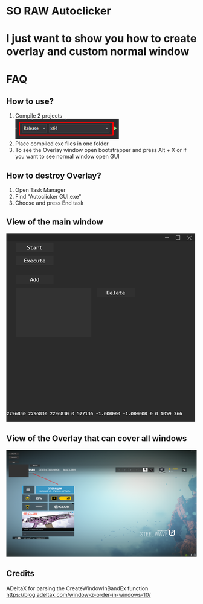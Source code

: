 # SO RAW Autoclicker

# I just want to show you how to create overlay and custom normal window

# FAQ

## How to use?
1) Compile 2 projects<br/>
!["compile_settings"](images/compile_settings.png)<br/>
2) Place compiled exe files in one folder<br/>
3) To see the Overlay window open bootstrapper and press Alt + X or if you want to see normal window open GUI

## How to destroy Overlay?
1) Open Task Manager<br/>
2) Find "Autoclicker GUI.exe"<br/>
3) Choose and press End task

## View of the main window
!["main_view"](images/main_view.png)

## View of the Overlay that can cover all windows
!["overlay_over_fullscreen_game"](images/overlay_over_fullscreen_game.png)

## Credits
ADeltaX for parsing the CreateWindowInBandEx function https://blog.adeltax.com/window-z-order-in-windows-10/
